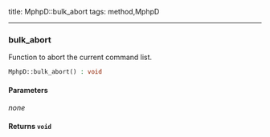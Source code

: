 title: MphpD::bulk_abort
tags: method,MphpD

---

<div class="method">
<h3 class="method-name">bulk_abort</h3>
<p>Function to abort the current command list.</p>

```php
MphpD::bulk_abort() : void
```

#### Parameters

*none*


#### Returns `void`




</div>